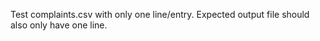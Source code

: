 Test complaints.csv with only one line/entry. Expected output file should also only have one line. 
